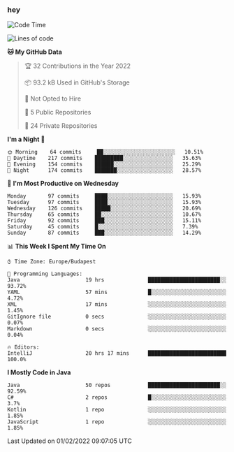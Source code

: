 ### hey

<!--START_SECTION:waka-->
![Code Time](http://img.shields.io/badge/Code%20Time-511%20hrs%2042%20mins-blue)

![Lines of code](https://img.shields.io/badge/From%20Hello%20World%20I%27ve%20Written-440%20Thousand%20lines%20of%20code-blue)

**🐱 My GitHub Data** 

> 🏆 32 Contributions in the Year 2022
 > 
> 📦 93.2 kB Used in GitHub's Storage 
 > 
> 🚫 Not Opted to Hire
 > 
> 📜 5 Public Repositories 
 > 
> 🔑 24 Private Repositories  
 > 
**I'm a Night 🦉** 

```text
🌞 Morning    64 commits     ██░░░░░░░░░░░░░░░░░░░░░░░   10.51% 
🌆 Daytime    217 commits    █████████░░░░░░░░░░░░░░░░   35.63% 
🌃 Evening    154 commits    ██████░░░░░░░░░░░░░░░░░░░   25.29% 
🌙 Night      174 commits    ███████░░░░░░░░░░░░░░░░░░   28.57%

```
📅 **I'm Most Productive on Wednesday** 

```text
Monday       97 commits     ████░░░░░░░░░░░░░░░░░░░░░   15.93% 
Tuesday      97 commits     ████░░░░░░░░░░░░░░░░░░░░░   15.93% 
Wednesday    126 commits    █████░░░░░░░░░░░░░░░░░░░░   20.69% 
Thursday     65 commits     ██░░░░░░░░░░░░░░░░░░░░░░░   10.67% 
Friday       92 commits     ███░░░░░░░░░░░░░░░░░░░░░░   15.11% 
Saturday     45 commits     █░░░░░░░░░░░░░░░░░░░░░░░░   7.39% 
Sunday       87 commits     ███░░░░░░░░░░░░░░░░░░░░░░   14.29%

```


📊 **This Week I Spent My Time On** 

```text
⌚︎ Time Zone: Europe/Budapest

💬 Programming Languages: 
Java                     19 hrs              ███████████████████████░░   93.72% 
YAML                     57 mins             █░░░░░░░░░░░░░░░░░░░░░░░░   4.72% 
XML                      17 mins             ░░░░░░░░░░░░░░░░░░░░░░░░░   1.45% 
GitIgnore file           0 secs              ░░░░░░░░░░░░░░░░░░░░░░░░░   0.07% 
Markdown                 0 secs              ░░░░░░░░░░░░░░░░░░░░░░░░░   0.04%

🔥 Editors: 
IntelliJ                 20 hrs 17 mins      █████████████████████████   100.0%

```

**I Mostly Code in Java** 

```text
Java                     50 repos            ███████████████████████░░   92.59% 
C#                       2 repos             █░░░░░░░░░░░░░░░░░░░░░░░░   3.7% 
Kotlin                   1 repo              ░░░░░░░░░░░░░░░░░░░░░░░░░   1.85% 
JavaScript               1 repo              ░░░░░░░░░░░░░░░░░░░░░░░░░   1.85%

```



 Last Updated on 01/02/2022 09:07:05 UTC
<!--END_SECTION:waka-->
